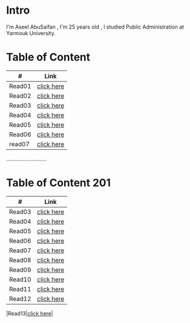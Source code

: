 # Intro
I'm Aseel AbuSaifan , I'm 25 years old , I studied Public Administration at Yarmouk University.


# Table of Content

| # | Link |
|---|---|
|Read01|[click here](https://aseelabusaifan.github.io/reading-notes/102/read01)|
|Read02|[click here](https://aseelabusaifan.github.io/reading-notes//102/read02)|
|Read03|[click here](https://aseelabusaifan.github.io/reading-notes/102/read03)|
|Read04|[click here](https://aseelabusaifan.github.io/reading-notes/102/read04)|
|Read05|[click here](https://aseelabusaifan.github.io/reading-notes//102/read05)|
|Read06|[click here](https://aseelabusaifan.github.io/reading-notes/102/read06)|
|read07|[click here](https://aseelabusaifan.github.io/reading-notes/102/read07)


...........................


# Table of Content 201



| # | Link |
|---|---|
|Read03|[click here](https://aseelabusaifan.github.io/reading-notes/201/read03)|
|Read04|[click here](https://aseelabusaifan.github.io/reading-notes/201/read04)|
|Read05|[click here](https://aseelabusaifan.github.io/reading-notes/201/read05)|
|Read06|[click here](https://aseelabusaifan.github.io/reading-notes/201/read06)|
|Read07|[click here](https://aseelabusaifan.github.io/reading-notes/201/read07)|
|Read08|[click here](https://aseelabusaifan.github.io/reading-notes/201/read08)|
|Read09|[click here](https://aseelabusaifan.github.io/reading-notes/201/read09)|
|Read10|[click here](https://aseelabusaifan.github.io/reading-notes/201/read10)|
|Read11|[click here](https://aseelabusaifan.github.io/reading-notes/201/read11)|
|Read12|[click here](https://aseelabusaifan.github.io/reading-notes/201/read12)|


|Read13|[click here](https://aseelabusaifan.github.io/reading-notes/201/read13)|